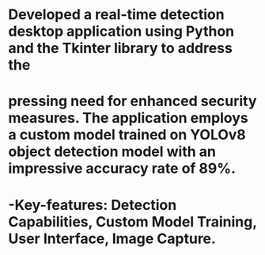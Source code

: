 # Developed a real-time detection desktop application using Python and the Tkinter library to address the 
# pressing need for enhanced security measures. The application employs a custom model trained on YOLOv8 object detection model with an impressive accuracy rate of 89%.
# -Key-features: Detection Capabilities, Custom Model Training, User Interface, Image Capture.

 
